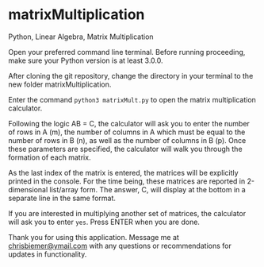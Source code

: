 # matrixMultiplication
Python, Linear Algebra, Matrix Multiplication

Open your preferred command line terminal. Before running proceeding, make sure your Python version is at least 3.0.0.

After cloning the git repository, change the directory in your terminal to the new folder matrixMultiplication.

Enter the command `python3 matrixMult.py` to open the matrix multiplication calculator.

Following the logic AB = C, the calculator will ask you to enter the number of rows in A (m), the number of columns in A which must be equal to the number of rows in B (n), as well as the number of columns in B (p). Once these parameters are specified, the calculator will walk you through the formation of each matrix.

As the last index of the matrix is entered, the matrices will be explicitly printed in the console. For the time being, these matrices are reported in 2-dimensional list/array form. The answer, C, will display at the bottom in a separate line in the same format.

If you are interested in multiplying another set of matrices, the calculator will ask you to enter `yes`. Press ENTER when you are done.

Thank you for using this application. Message me at chrisbiemer@ymail.com with any questions or recommendations for updates in functionality.
